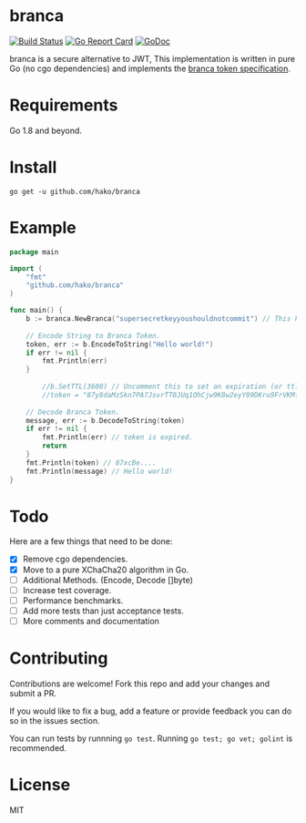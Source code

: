 # branca

[![Build Status](https://travis-ci.org/hako/branca.svg?branch=master)](https://travis-ci.org/hako/branca) [![Go Report Card](https://goreportcard.com/badge/github.com/hako/branca)](https://goreportcard.com/report/github.com/hako/branca)
[![GoDoc](https://godoc.org/github.com/hako/branca?status.svg)](https://godoc.org/github.com/hako/branca) 

branca is a secure alternative to JWT, This implementation is written in pure Go (no cgo dependencies) and implements the [branca token specification](https://github.com/tuupola/branca-spec).

# Requirements

Go 1.8 and beyond.

# Install

```
go get -u github.com/hako/branca
```

# Example

```go
package main

import (
	"fmt"
	"github.com/hako/branca"
)

func main() {
	b := branca.NewBranca("supersecretkeyyoushouldnotcommit") // This key must be exactly 32 bytes long.
	
	// Encode String to Branca Token.
	token, err := b.EncodeToString("Hello world!")
	if err != nil {
		fmt.Println(err)
	}
				
    	//b.SetTTL(3600) // Uncomment this to set an expiration (or ttl) of the token (in seconds).
    	//token = "87y8daMzSkn7PA7JsvrTT0JUq1OhCjw9K8w2eyY99DKru9FrVKMfeXWW8yB42C7u0I6jNhOdL5ZqL" // This token will be not allowed if a ttl is set.
	
	// Decode Branca Token.
	message, err := b.DecodeToString(token)
	if err != nil {
		fmt.Println(err) // token is expired.
		return
	}
	fmt.Println(token) // 87xcBe....
	fmt.Println(message) // Hello world!
}
```

# Todo

Here are a few things that need to be done:

- [x] Remove cgo dependencies.
- [x] Move to a pure XChaCha20 algorithm in Go.
- [ ] Additional Methods. (Encode, Decode []byte)
- [ ] Increase test coverage.
- [ ] Performance benchmarks.
- [ ] Add more tests than just acceptance tests.
- [ ] More comments and documentation

# Contributing

Contributions are welcome! Fork this repo and add your changes and submit a PR.

If you would like to fix a bug, add a feature or provide feedback you can do so in the issues section.

You can run tests by runnning `go test`. Running `go test; go vet; golint` is recommended.

# License

MIT
